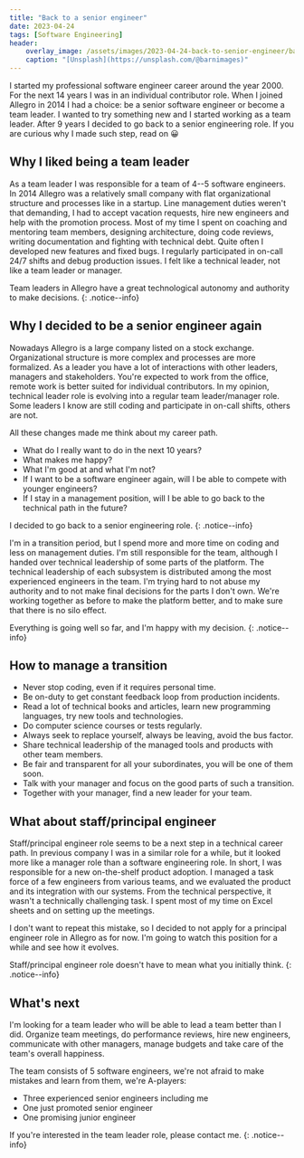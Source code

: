 ```yaml
---
title: "Back to a senior engineer"
date: 2023-04-24
tags: [Software Engineering]
header:
    overlay_image: /assets/images/2023-04-24-back-to-senior-engineer/barn-images-t5YUoHW6zRo-unsplash.webp
    caption: "[Unsplash](https://unsplash.com/@barnimages)"
---
```


I started my professional software engineer career around the year 2000.
For the next 14 years I was in an individual contributor role.
When I joined Allegro in 2014 I had a choice: be a senior software engineer or become a team leader.
I wanted to try something new and I started working as a team leader.
After 9 years I decided to go back to a senior engineering role.
If you are curious why I made such step, read on 😀

## Why I liked being a team leader

As a team leader I was responsible for a team of 4--5 software engineers.
In 2014 Allegro was a relatively small company with flat organizational structure and processes like in a startup.
Line management duties weren't that demanding, I had to accept vacation requests, hire new engineers and help with the promotion process.
Most of my time I spent on coaching and mentoring team members, designing architecture, doing code reviews, writing documentation and fighting with technical debt.
Quite often I developed new features and fixed bugs.
I regularly participated in on-call 24/7 shifts and debug production issues.
I felt like a technical leader, not like a team leader or manager.

Team leaders in Allegro have a great technological autonomy and authority to make decisions.
{: .notice--info}

## Why I decided to be a senior engineer again

Nowadays Allegro is a large company listed on a stock exchange.
Organizational structure is more complex and processes are more formalized.
As a leader you have a lot of interactions with other leaders, managers and stakeholders.
You're expected to work from the office, remote work is better suited for individual contributors.
In my opinion, technical leader role is evolving into a regular team leader/manager role. 
Some leaders I know are still coding and participate in on-call shifts, others are not.

All these changes made me think about my career path.

* What do I really want to do in the next 10 years?
* What makes me happy?
* What I'm good at and what I'm not?
* If I want to be a software engineer again, will I be able to compete with younger engineers?
* If I stay in a management position, will I be able to go back to the technical path in the future?

I decided to go back to a senior engineering role.
{: .notice--info}

I'm in a transition period, but I spend more and more time on coding and less on management duties.
I'm still responsible for the team, although I handed over technical leadership of some parts of the platform.
The technical leadership of each subsystem is distributed among the most experienced engineers in the team.
I'm trying hard to not abuse my authority and to not make final decisions for the parts I don't own.
We're working together as before to make the platform better, and to make sure that there is no silo effect.

Everything is going well so far, and I'm happy with my decision.
{: .notice--info}

## How to manage a transition

* Never stop coding, even if it requires personal time.
* Be on-duty to get constant feedback loop from production incidents.
* Read a lot of technical books and articles, learn new programming languages, try new tools and technologies.
* Do computer science courses or tests regularly.
* Always seek to replace yourself, always be leaving, avoid the bus factor.
* Share technical leadership of the managed tools and products with other team members.
* Be fair and transparent for all your subordinates, you will be one of them soon.
* Talk with your manager and focus on the good parts of such a transition.
* Together with your manager, find a new leader for your team.

## What about staff/principal engineer

Staff/principal engineer role seems to be a next step in a technical career path.
In previous company I was in a similar role for a while, but it looked more like a manager role than a software engineering role.
In short, I was responsible for a new on-the-shelf product adoption.
I managed a task force of a few engineers from various teams, and we evaluated the product and its integration with our systems.
From the technical perspective, it wasn't a technically challenging task. 
I spent most of my time on Excel sheets and on setting up the meetings.

I don't want to repeat this mistake, so I decided to not apply for a principal engineer role in Allegro as for now.
I'm going to watch this position for a while and see how it evolves.

Staff/principal engineer role doesn't have to mean what you initially think.
{: .notice--info}

## What's next

I'm looking for a team leader who will be able to lead a team better than I did.
Organize team meetings, do performance reviews, hire new engineers, communicate with other managers,
manage budgets and take care of the team's overall happiness.

The team consists of 5 software engineers, we're not afraid to make mistakes and learn from them, we're A-players:

* Three experienced senior engineers including me
* One just promoted senior engineer
* One promising junior engineer

If you're interested in the team leader role, please contact me.
{: .notice--info}
